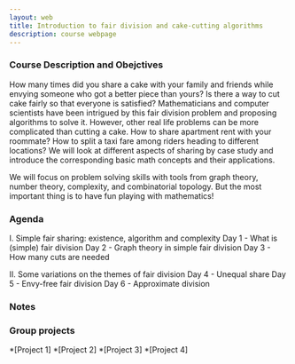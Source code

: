```yaml
---
layout: web
title: Introduction to fair division and cake-cutting algorithms
description: course webpage
--- 
```


### Course Description and Obejctives
How many times did you share a cake with your family and friends while envying someone who got a better piece than yours? Is there a way to cut cake fairly so that everyone is satisfied? Mathematicians and computer scientists have been intrigued by this fair division problem and proposing algorithms to solve it. However, other real life problems can be more complicated than cutting a cake. How to share apartment rent with your roommate? How to split a taxi fare among riders heading to different locations? We will look at different aspects of sharing by case study and introduce the corresponding basic math concepts and their applications.

We will focus on problem solving skills with tools from graph theory, number theory, complexity, and combinatorial topology. But the most important thing is to have fun playing with mathematics!

### Agenda
I.  Simple fair sharing: existence, algorithm and complexity
Day 1 - What is (simple) fair division
Day 2 - Graph theory in simple fair division
Day 3 - How many cuts are needed

II. Some variations on the themes of fair division
Day 4 - Unequal share
Day 5 - Envy-free fair division
Day 6 - Approximate division

### Notes

### Group projects
*[Project 1]
*[Project 2]
*[Project 3]
*[Project 4]


